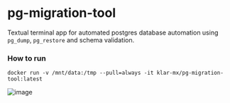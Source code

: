 # pg-migration-tool

Textual terminal app for automated postgres database automation using `pg_dump`, `pg_restore` and schema validation.

### How to run
```
docker run -v /mnt/data:/tmp --pull=always -it klar-mx/pg-migration-tool:latest
```

![image](https://github.com/user-attachments/assets/487c1c7b-d178-4226-a7b5-5c0eaaa97a40)

